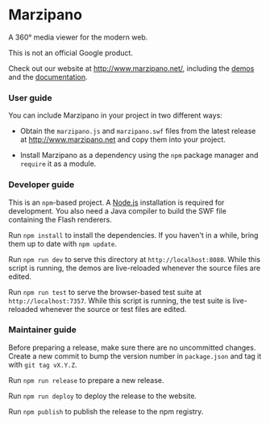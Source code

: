 # Marzipano

A 360° media viewer for the modern web.

This is not an official Google product.

Check out our website at http://www.marzipano.net/,
including the [demos](http://www.marzipano.net/demos.html)
and the [documentation](http://www.marzipano.net/docs.html).

### User guide

You can include Marzipano in your project in two different ways:

* Obtain the `marzipano.js` and `marzipano.swf` files from the latest release
  at http://www.marzipano.net and copy them into your project.

* Install Marzipano as a dependency using the `npm` package manager and
  `require` it as a module.

### Developer guide

This is an `npm`-based project.
A [Node.js](http://www.nodejs.org) installation is required for development.
You also need a Java compiler to build the SWF file containing the Flash renderers.

Run `npm install` to install the dependencies. If you haven't in a while,
bring them up to date with `npm update`.

Run `npm run dev` to serve this directory at `http://localhost:8080`.
While this script is running, the demos are live-reloaded whenever the source
files are edited.

Run `npm run test` to serve the browser-based test suite at `http://localhost:7357`.
While this script is running, the test suite is live-reloaded whenever the
source or test files are edited.

### Maintainer guide

Before preparing a release, make sure there are no uncommitted changes.
Create a new commit to bump the version number in `package.json` and tag it
with `git tag vX.Y.Z`.

Run `npm run release` to prepare a new release.

Run `npm run deploy` to deploy the release to the website.

Run `npm publish` to publish the release to the npm registry.
